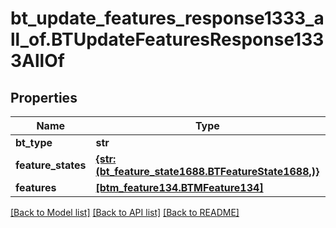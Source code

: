 # bt_update_features_response1333_all_of.BTUpdateFeaturesResponse1333AllOf

## Properties
Name | Type | Description | Notes
------------ | ------------- | ------------- | -------------
**bt_type** | **str** |  | [optional] 
**feature_states** | [**{str: (bt_feature_state1688.BTFeatureState1688,)}**](BTFeatureState1688.md) |  | [optional] 
**features** | [**[btm_feature134.BTMFeature134]**](BTMFeature134.md) |  | [optional] 

[[Back to Model list]](../README.md#documentation-for-models) [[Back to API list]](../README.md#documentation-for-api-endpoints) [[Back to README]](../README.md)


